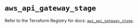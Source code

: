 # `aws_api_gateway_stage`

Refer to the Terraform Registry for docs: [`aws_api_gateway_stage`](https://registry.terraform.io/providers/hashicorp/aws/5.73.0/docs/resources/api_gateway_stage).
